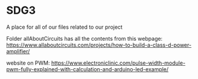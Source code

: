 # SDG3
A place for all of our files related to our project


Folder allAboutCircuits has all the contents from this webpage:
https://www.allaboutcircuits.com/projects/how-to-build-a-class-d-power-amplifier/

website on PWM:
https://www.electroniclinic.com/pulse-width-module-pwm-fully-explained-with-calculation-and-arduino-led-example/
